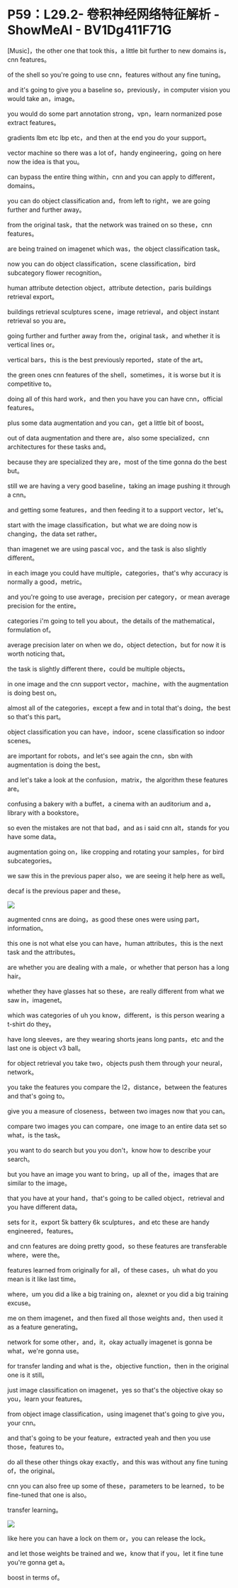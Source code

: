 # P59：L29.2- 卷积神经网络特征解析 - ShowMeAI - BV1Dg411F71G

[Music]，the other one that took this，a little bit further to new domains is，cnn features。

of the shell so you're going to use cnn，features without any fine tuning。

and it's going to give you a baseline so，previously，in computer vision you would take an，image。

you would do some part annotation strong，vpn，learn normanized pose extract features。

gradients lbm etc lbp etc，and then at the end you do your support。

vector machine so there was a lot of，handy engineering，going on here now the idea is that you。

can bypass the entire thing within，cnn and you can apply to different，domains。

you can do object classification and，from left to right，we are going further and further away。

from the original task，that the network was trained on so these，cnn features。

are being trained on imagenet which was，the object classification task。

now you can do object classification，scene classification，bird subcategory flower recognition。

human attribute detection object，attribute detection，paris buildings retrieval export。

buildings retrieval sculptures scene，image retrieval，and object instant retrieval so you are。

going further and further away from the，original task，and whether it is vertical lines or。

vertical bars，this is the best previously reported，state of the art。

the green ones cnn features of the shell，sometimes，it is worse but it is competitive to。

doing all of this hard work，and then you have you can have cnn，official features。

plus some data augmentation and you can，get a little bit of boost。

out of data augmentation and there are，also some specialized，cnn architectures for these tasks and。

because they are specialized they are，most of the time gonna do the best but。

still we are having a very good baseline，taking an image pushing it through a cnn。

and getting some features，and then feeding it to a support vector，let's。

start with the image classification，but what we are doing now is changing，the data set rather。

than imagenet we are using pascal voc，and the task is also slightly different。

in each image you could have multiple，categories，that's why accuracy is normally a good，metric。

and you're going to use average，precision per category，or mean average precision for the entire。

categories i'm going to tell you about，the details of the mathematical，formulation of。

average precision later on when we do，object detection，but for now it is worth noticing that。

the task is slightly different there，could be multiple objects。

in one image and the cnn support vector，machine，with the augmentation is doing best on。

almost all of the categories，except a few and in total that's doing，the best so that's this part。

object classification you can have，indoor，scene classification so indoor scenes。

are important for robots，and let's see again the cnn，sbn with augmentation is doing the best。

and let's take a look at the confusion，matrix，the algorithm these features are。

confusing a bakery with a buffet，a cinema with an auditorium and a，library with a bookstore。

so even the mistakes are not that bad，and as i said cnn alt，stands for you have some data。

augmentation going on，like cropping and rotating your samples，for bird subcategories。

we saw this in the previous paper also，we are seeing it help here as well。

decaf is the previous paper and these。

![](img/70103191a1992f1bf480b54297b4ba16_1.png)

augmented cnns are doing，as good these ones were using part，information。

this one is not what else you can have，human attributes，this is the next task and the attributes。

are whether you are dealing with a male，or whether that person has a long hair。

whether they have glasses hat so these，are really different from what we saw in，imagenet。

which was categories of uh you know，different，is this person wearing a t-shirt do they。

have long sleeves，are they wearing shorts jeans long pants，etc and the last one is object v3 ball。

for object retrieval you take two，objects push them through your neural，network。

you take the features you compare the l2，distance，between the features and that's going to。

give you a measure of closeness，between two images now that you can。

compare two images you can compare，one image to an entire data set so what，is the task。

you want to do search but you you don't，know how to describe your search。

but you have an image you want to bring，up all of the，images that are similar to the image。

that you have at your hand，that's going to be called object，retrieval and you have different data。

sets for it，export 5k battery 6k sculptures，and etc these are handy engineered，features。

and cnn features are doing pretty good，so these features are transferable where，were the。

features learned from originally for all，of these cases，uh what do you mean is it like last time。

where，um you did a like a big training on，alexnet or you did a big training excuse。

me on them imagenet，and then fixed all those weights and，then used it as a feature generating。

network for some other，and，it，okay actually imagenet is gonna be what，we're gonna use。

for transfer landing and what is the，objective function，then in the original one is it still。

just image classification on imagenet，yes so that's the objective okay so you，learn your features。

from object image classification，using imagenet that's going to give you，your cnn。

and that's going to be your feature，extracted yeah and then you use those，features to。

do all these other things okay exactly，and this was without any fine tuning of，the original。

cnn you can also free up some of these，parameters to be learned，to be fine-tuned that one is also。

transfer learning。

![](img/70103191a1992f1bf480b54297b4ba16_3.png)

like here you can have a lock on them or，you can release the lock。

and let those weights be trained and we，know that if you，let it fine tune you're gonna get a。

boost in terms of。